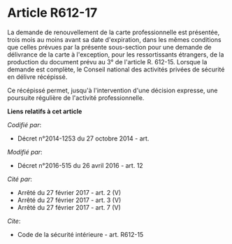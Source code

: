 # Article R612-17

La demande de renouvellement de la carte professionnelle est présentée, trois mois au moins avant sa date d'expiration, dans
les mêmes conditions que celles prévues par la présente sous-section pour une demande de délivrance de la carte à
l'exception, pour les ressortissants étrangers, de la production du document prévu au 3° de l'article R. 612-15. Lorsque la
demande est complète,          le Conseil national des activités privées de sécurité en délivre récépissé. 

Ce récépissé permet, jusqu'à l'intervention d'une décision expresse, une poursuite régulière de l'activité professionnelle.

**Liens relatifs à cet article**

_Codifié par_:

  - Décret n°2014-1253 du 27 octobre 2014 - art.

_Modifié par_:

  - Décret n°2016-515 du 26 avril 2016 - art. 12

_Cité par_:

  - Arrêté du 27 février 2017 - art. 2 (V)
  - Arrêté du 27 février 2017 - art. 3 (V)
  - Arrêté du 27 février 2017 - art. 7 (V)

_Cite_:

  - Code de la sécurité intérieure - art. R612-15
